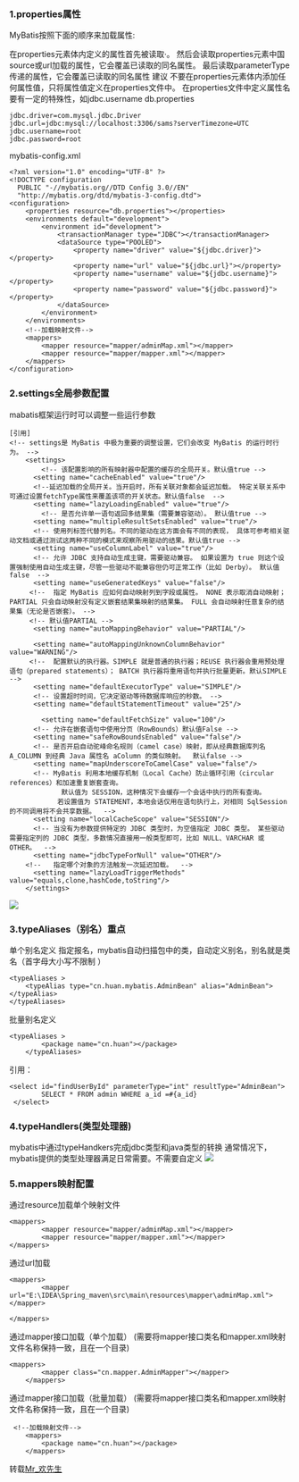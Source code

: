 ### 1.properties属性
MyBatis按照下面的顺序来加载属性:

在properties元素体内定义的属性首先被读取·。
然后会读取properties元素中国source或url加载的属性，它会覆盖已读取的同名属性。
最后读取parameterType传递的属性，它会覆盖已读取的同名属性
建议
不要在properties元素体内添加任何属性值，只将属性值定义在properties文件中。
在properties文件中定义属性名要有一定的特殊性，如jdbc.username
db.properties

```
jdbc.driver=com.mysql.jdbc.Driver
jdbc.url=jdbc:mysql://localhost:3306/sams?serverTimezone=UTC 
jdbc.username=root
jdbc.password=root
```
mybatis-config.xml

```
<?xml version="1.0" encoding="UTF-8" ?>
<!DOCTYPE configuration
  PUBLIC "-//mybatis.org//DTD Config 3.0//EN"
  "http://mybatis.org/dtd/mybatis-3-config.dtd">
<configuration>
    <properties resource="db.properties"></properties>
    <environments default="development">
        <environment id="development">
            <transactionManager type="JDBC"></transactionManager>
            <dataSource type="POOLED">
                <property name="driver" value="${jdbc.driver}"></property>
                <property name="url" value="${jdbc.url}"></property>
                <property name="username" value="${jdbc.username}"></property>
                <property name="password" value="${jdbc.password}"></property>
            </dataSource>
        </environment>
    </environments>
    <!--加载映射文件-->
    <mappers>
        <mapper resource="mapper/adminMap.xml"></mapper>
        <mapper resource="mapper/mapper.xml"></mapper>
    </mappers>
</configuration>
```

### 2.settings全局参数配置
mabatis框架运行时可以调整一些运行参数

```
[引用]
<!-- settings是 MyBatis 中极为重要的调整设置，它们会改变 MyBatis 的运行时行为。 -->
    <settings>
        <!-- 该配置影响的所有映射器中配置的缓存的全局开关。默认值true -->
      <setting name="cacheEnabled" value="true"/>
      <!--延迟加载的全局开关。当开启时，所有关联对象都会延迟加载。 特定关联关系中可通过设置fetchType属性来覆盖该项的开关状态。默认值false  -->
      <setting name="lazyLoadingEnabled" value="true"/>
        <!-- 是否允许单一语句返回多结果集（需要兼容驱动）。 默认值true -->
      <setting name="multipleResultSetsEnabled" value="true"/>
      <!-- 使用列标签代替列名。不同的驱动在这方面会有不同的表现， 具体可参考相关驱动文档或通过测试这两种不同的模式来观察所用驱动的结果。默认值true -->
      <setting name="useColumnLabel" value="true"/>
      <!-- 允许 JDBC 支持自动生成主键，需要驱动兼容。 如果设置为 true 则这个设置强制使用自动生成主键，尽管一些驱动不能兼容但仍可正常工作（比如 Derby）。 默认值false  -->
      <setting name="useGeneratedKeys" value="false"/>
     <!--  指定 MyBatis 应如何自动映射列到字段或属性。 NONE 表示取消自动映射；PARTIAL 只会自动映射没有定义嵌套结果集映射的结果集。 FULL 会自动映射任意复杂的结果集（无论是否嵌套）。 --> 
     <!-- 默认值PARTIAL -->
      <setting name="autoMappingBehavior" value="PARTIAL"/>
      
      <setting name="autoMappingUnknownColumnBehavior" value="WARNING"/>
     <!--  配置默认的执行器。SIMPLE 就是普通的执行器；REUSE 执行器会重用预处理语句（prepared statements）； BATCH 执行器将重用语句并执行批量更新。默认SIMPLE  -->
      <setting name="defaultExecutorType" value="SIMPLE"/>
      <!-- 设置超时时间，它决定驱动等待数据库响应的秒数。 -->
      <setting name="defaultStatementTimeout" value="25"/>
      
        <setting name="defaultFetchSize" value="100"/>
      <!-- 允许在嵌套语句中使用分页（RowBounds）默认值False -->
      <setting name="safeRowBoundsEnabled" value="false"/>
      <!-- 是否开启自动驼峰命名规则（camel case）映射，即从经典数据库列名 A_COLUMN 到经典 Java 属性名 aColumn 的类似映射。  默认false -->
      <setting name="mapUnderscoreToCamelCase" value="false"/>
      <!-- MyBatis 利用本地缓存机制（Local Cache）防止循环引用（circular references）和加速重复嵌套查询。
             默认值为 SESSION，这种情况下会缓存一个会话中执行的所有查询。
            若设置值为 STATEMENT，本地会话仅用在语句执行上，对相同 SqlSession 的不同调用将不会共享数据。  -->
      <setting name="localCacheScope" value="SESSION"/>
      <!-- 当没有为参数提供特定的 JDBC 类型时，为空值指定 JDBC 类型。 某些驱动需要指定列的 JDBC 类型，多数情况直接用一般类型即可，比如 NULL、VARCHAR 或 OTHER。  -->
      <setting name="jdbcTypeForNull" value="OTHER"/>
    <!--   指定哪个对象的方法触发一次延迟加载。  -->
      <setting name="lazyLoadTriggerMethods" value="equals,clone,hashCode,toString"/>
    </settings>
```
![](https://ws4.sinaimg.cn/large/006tNc79gy1fyupb9jaxsj30j00tpwkz.jpg)

### 3.typeAliases（别名）重点
单个别名定义
指定报名，mybatis自动扫描包中的类，自动定义别名，别名就是类名（首字母大小写不限制
）

```
<typeAliases >
    <typeAlias type="cn.huan.mybatis.AdminBean" alias="AdminBean"></typeAlias>
</typeAliases>
```
批量别名定义

```
<typeAliases >
        <package name="cn.huan"></package>
    </typeAliases>
```
引用：

```
<select id="findUserById" parameterType="int" resultType="AdminBean">
        SELECT * FROM admin WHERE a_id =#{a_id}
 </select>
```
### 4.typeHandlers(类型处理器)
mybatis中通过typeHandkers完成jdbc类型和java类型的转换
通常情况下，mybatis提供的类型处理器满足日常需要。不需要自定义
![](https://ws3.sinaimg.cn/large/006tNc79gy1fyupd9olk4j30it0ew78i.jpg)

### 5.mappers映射配置
通过resource加载单个映射文件

```
<mappers>
        <mapper resource="mapper/adminMap.xml"></mapper>
        <mapper resource="mapper/mapper.xml"></mapper>
</mappers>
```
通过url加载

```
<mappers>
        <mapper url="E:\IDEA\Spring_maven\src\main\resources\mapper\adminMap.xml"></mapper>
    
</mappers>
```
通过mapper接口加载（单个加载）
(需要将mapper接口类名和mapper.xml映射文件名称保持一致，且在一个目录)

```
<mappers>
        <mapper class="cn.mapper.AdminMapper"></mapper>
    </mappers>
```
通过mapper接口加载（批量加载）
(需要将mapper接口类名和mapper.xml映射文件名称保持一致，且在一个目录)

```
 <!--加载映射文件-->
    <mappers>
        <package name="cn.huan"></package>
    </mappers>
```
转载[Mr_欢先生](https://www.jianshu.com/p/2756e81d02ff)



